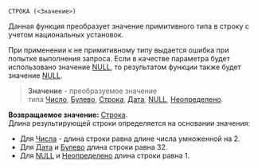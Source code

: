 ```bsl
СТРОКА (<Значение>)
```

Данная функция преобразует значение примитивного типа в строку с учетом национальных установок.

При применении к не примитивному типу выдается ошибка при попытке выполнения запроса. Если в качестве параметра будет использовано значение [NULL](v8help://SyntaxHelperQueries/NULL), то результатом функции также будет значение [NULL](v8help://SyntaxHelperQueries/NULL). 

> **Значение** - преобразуемое значение типа [Число](v8help://SyntaxHelperQueries/LitHum), [Булево](v8help://SyntaxHelperLanguage/def_Boolean), [Строка](v8help://SyntaxHelperQueries/LitString), [Дата](v8help://SyntaxHelperQueries/LitDate), [NULL](v8help://SyntaxHelperQueries/NULL), [Неопределено](v8help://SyntaxHelperQueries/Undefined).

**Возвращаемое значение:** [Строка](v8help://SyntaxHelperQueries/LitString).   
Длина результирующей строки определяется на основании значения:

- Для [Числа](v8help://SyntaxHelperQueries/LitHum) - длина строки равна длине числа умноженной на 2.  
- Для [Дата](v8help://SyntaxHelperQueries/LitDate) и [Булево](v8help://SyntaxHelperLanguage/def_Boolean) длина строки равна 32. 
- Для [NULL](v8help://SyntaxHelperQueries/NULL) и [Неопределено](v8help://SyntaxHelperQueries/Undefined) длина строки равна 1.